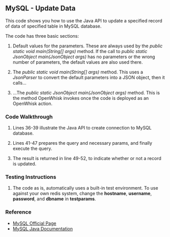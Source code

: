 ## MySQL - Update Data

This code shows you how to use the Java API to update a specified record of data of specified table in MySQL database. 

The code has three basic sections: 

1. Default values for the parameters. These are always used by the *public static void main(String[] args)* method. 
If the call to *public static JsonObject main(JsonObject args)* has no parameters or the wrong number of parameters, the default values are also used there. 

2. The *public static void main(String[] args)* method. This uses a *JsonParser* to convert the default parameters into a JSON object, then it calls... 

3. ...The *public static JsonObject main(JsonObject args)* method. This is the method OpenWhisk invokes once the code is deployed as an OpenWhisk action.

### Code Walkthrough
1. Lines 36-39 illustrate the Java API to create connection to MySQL database.

2. Lines 41-47 prepares the query and necessary params, and finally execute the query.

3. The result is returned in line 49-52, to indicate whether or not a record is updated.

### Testing Instructions
1. The code as is, automatically uses a built-in test environment. To use against your own redis system, change the **hostname**, **username**, **password**, and **dbname** in **testparams**.

### Reference
* [MySQL Official Page](https://www.mysql.com/)
* [MySQL Java Documentation](https://dev.mysql.com/doc/connector-j/5.1/en/)